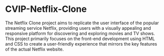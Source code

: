 # CVIP-Netflix-Clone

The Netflix Clone project aims to replicate the user interface of the popular streaming service Netflix, providing users with a visually appealing and responsive 
platform for discovering and exploring movies and TV shows. This project primarily focuses on the front-end development using HTML and CSS to create a user-friendly 
experience that mirrors the key features of the actual Netflix website.
